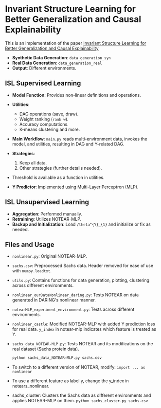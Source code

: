 # Invariant Structure Learning for Better Generalization and Causal Explainability

This is an implementation of the paper 
[Invariant Structure Learning for Better Generalization and Causal Explainability](https://openreview.net/pdf?id=A9yn7KTwsK)



- **Synthetic Data Generation**: `data_generation_syn`
- **Real Data Generation**: `data_generation_real`
- **Output**: Different environments.

## ISL Supervised Learning

- **Model Function**: Provides non-linear definitions and operations.
- **Utilities**:
  - DAG operations (save, draw).
  - Weight ranking (`rank w`).
  - Accuracy computations.
  - K-means clustering and more.
  
- **Main Workflow**: `main.py` reads multi-environment data, invokes the model, and utilities, resulting in DAG and Y-related DAG.
- **Strategies**:
  1. Keep all data.
  2. Other strategies (further details needed).
  
- Threshold is available as a function in utilities.
- **Y Predictor**: Implemented using Multi-Layer Perceptron (MLP).

## ISL Unsupervised Learning

- **Aggregation**: Performed manually.
- **Retraining**: Utilizes NOTEAR-MLP.
- **Backup and Initialization**: Load `/theta^{Y}_{1}` and initialize or fix as needed.

## Files and Usage

- `nonlinear.py`: Original NOTEAR-MLP.
  
- `sachs.csv`: Preprocessed Sachs data. Header removed for ease of use with `numpy.loadtxt`.

- `utils.py`: Contains functions for data generation, plotting, clustering across different environments.

- `nonlinear_ourDataNonlinear_daring.py`: Tests NOTEAR on data generated in DARING's nonlinear manner.

- `notearMLP_experiment_environment.py`: Tests across different environments.

- `nonlinear_castle`: Modified NOTEAR-MLP with added Y prediction loss for real data. `y_index` in notear-mlp indicates which feature is treated as Y.

- `sachs_data_NOTEAR-MLP.py`: Tests NOTEAR and its modifications on the real dataset (Sachs protein data).
  ```bash
  python sachs_data_NOTEAR−MLP.py sachs.csv


* To switch to a different version of NOTEAR, modify:
```import ... as nonlinear```

* To use a different feature as label y, change the y_index in notears_nonlinear.
* sachs_cluster: Clusters the Sachs data as different environments and applies NOTEAR-MLP on them.
```python sachs_cluster.py sachs.csv```



